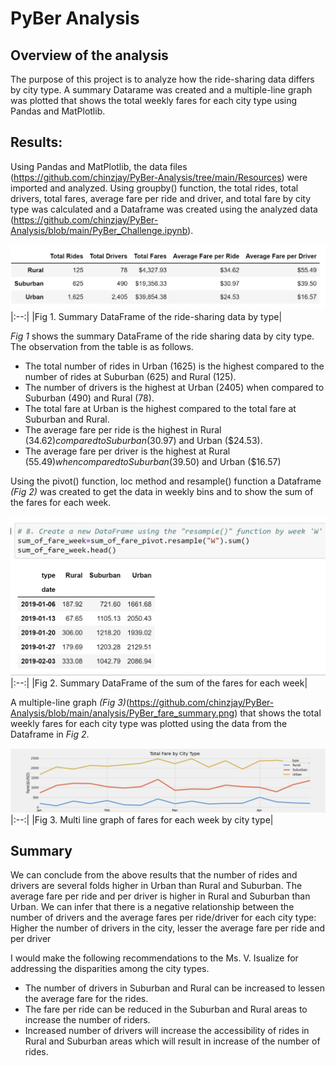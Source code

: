 # PyBer Analysis

## Overview of the analysis
The purpose of this project is to analyze how the ride-sharing data differs by city type. A summary Datarame was created and a multiple-line graph was plotted that shows the total weekly fares for each city type using Pandas and MatPlotlib.

## Results:
Using Pandas and MatPlotlib, the data files (https://github.com/chinzjay/PyBer-Analysis/tree/main/Resources) were imported and analyzed. Using groupby() function, the total rides, total drivers, total fares, average fare per ride and driver, and total fare by city type was calculated and a Dataframe was created using the analyzed data (https://github.com/chinzjay/PyBer-Analysis/blob/main/PyBer_Challenge.ipynb).

![Summary Dataframe](https://github.com/chinzjay/PyBer-Analysis/blob/main/summary%20dataframe.PNG)
|:--:|
|Fig 1. Summary DataFrame of the ride-sharing data by type|

*Fig 1* shows the summary DataFrame of the ride sharing data by city type. The observation from the table is as follows.
- The total number of rides in Urban (1625) is the highest compared to the number of rides at Suburban (625) and Rural (125).
- The number of drivers is the highest at Urban (2405) when compared to Suburban (490) and Rural (78).
- The total fare at Urban is the highest compared to the total fare at Suburban and Rural.
- The average fare per ride is the highest in Rural ($34.62) compared to Suburban ($30.97) and Urban ($24.53).
- The average fare per driver is the highest at Rural ($55.49) when compared to Suburban ($39.50) and Urban ($16.57)

Using the pivot() function, loc method and resample() function a Dataframe *(Fig 2)* was created to get the data in weekly bins and to show the sum of the fares for each week. 

![final DF](https://github.com/chinzjay/PyBer-Analysis/blob/main/final%20DF.PNG)
|:--:|
|Fig 2. Summary DataFrame of the sum of the fares for each week|

A multiple-line graph *(Fig 3)*(https://github.com/chinzjay/PyBer-Analysis/blob/main/analysis/PyBer_fare_summary.png) that shows the total weekly fares for each city type was plotted using the data from the Dataframe in *Fig 2*.

![multiline graph](https://github.com/chinzjay/PyBer-Analysis/blob/main/multiline%20graph.PNG)
|:--:|
|Fig 3. Multi line graph of fares for each week by city type|

## Summary
We can conclude from the above results that the number of rides and drivers are several folds higher in Urban than Rural and Suburban. The average fare per ride and per driver is higher in Rural and Suburban than Urban. We can infer that there is a negative relationship between the number of drivers and the average fares per ride/driver for each city type: Higher the number of drivers in the city, lesser the average fare per ride and per driver

I would make the following recommendations to the Ms. V. Isualize for addressing the disparities among the city types.
- The number of drivers in Suburban and Rural can be increased to lessen the average fare for the rides.
- The fare per ride can be reduced in the Suburban and Rural areas to increase the number of riders.
- Increased number of drivers will increase the accessibility of rides in Rural and Suburban areas which will result in increase of the number of rides.
